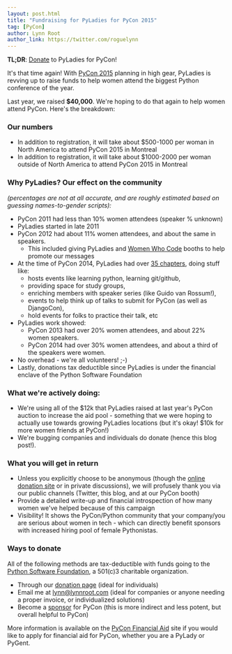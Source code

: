 ```yaml
---
layout: post.html
title: "Fundraising for PyLadies for PyCon 2015"
tag: [PyCon]
author: Lynn Root
author_link: https://twitter.com/roguelynn
---
```


**TL;DR**: [Donate](#ways-to-donate) to PyLadies for PyCon!

It's that time again! With [PyCon 2015][0] planning in high gear, PyLadies is revving up to raise funds to help women attend the biggest Python conference of the year.

Last year, we raised **$40,000**. We're hoping to do that again to help women attend PyCon.  Here's the breakdown:

### Our numbers

* In addition to registration, it will take about $500-1000 per woman in North America to attend PyCon 2015 in Montreal
* In addition to registration, it will take about $1000-2000 per woman outside of North America to attend PyCon 2015 in Montreal

### Why PyLadies? Our effect on the community
_(percentages are not at all accurate, and are roughly estimated based on guessing names-to-gender scripts):_

* PyCon 2011 had less than 10% women attendees (speaker % unknown)
* PyLadies started in late 2011
* PyCon 2012 had about 11% women attendees, and about the same in speakers.
    * This included giving PyLadies and [Women Who Code][8] booths to help promote our messages
* At the time of PyCon 2014, PyLadies had over [35 chapters][7], doing stuff like:
    * hosts events like learning python, learning git/github,
    * providing space for study groups,
    * enriching members with speaker series (like Guido van Rossum!),
    * events to help think up of talks to submit for PyCon (as well as DjangoCon),
    * hold events for folks to practice their talk, etc
* PyLadies work showed:
    * PyCon 2013 had over 20% women attendees, and about 22% women speakers.
    * PyCon 2014 had over 30% women attendees, and about a third of the speakers were women.
* No overhead - we're all volunteers! ;-)
* Lastly, donations tax deductible since PyLadies is under the financial enclave of the Python Software Foundation

### What we're actively doing:

* We're using all of the $12k that PyLadies raised at last year's PyCon auction to increase the aid pool - something that we were hoping to actually use towards growing PyLadies locations (but it's okay! $10k for more women friends at PyCon!)
* We're bugging companies and individuals do donate (hence this blog post!).

### What you will get in return

* Unless you explicitly choose to be anonymous (though the [online donation site][5] or in private discussions), we will profusely thank you via our public channels (Twitter, this blog, and at our PyCon booth)
* Provide a detailed write-up and financial introspection of how many women we've helped because of this campaign
* Visibility! It shows the PyCon/Python community that your company/you are serious about women in tech - which can directly benefit sponsors with increased hiring pool of female Pythonistas.


### Ways to donate

All of the following methods are tax-deductible with funds going to the [Python Software Foundation][1], a 501(c)3 charitable organization.

* Through our [donation page][4] (ideal for individuals)
* Email me at [lynn@lynnroot.com][2] (ideal for companies or anyone needing a proper invoice, or individualized solutions)
* Become a [sponsor][6] for PyCon (this is more indirect and less potent, but overall helpful to PyCon)


More information is available on the [PyCon Financial Aid][5] site if you would like to apply for financial aid for PyCon, whether you are a PyLady or PyGent.





[0]: http://us.pycon.org/2015
[1]: http://python.org/psf
[2]: mailto:lynn@lynnroot.com?subject=PyLadies%20Donation
[3]: http://pyladies.com/blog
[4]: https://psfmember.org/civicrm/contribute/transact?reset=1&id=6
[5]: https://us.pycon.org/2014/assistance/
[6]: https://us.pycon.org/2014/sponsors/prospectus/
[7]: https://github.com/pyladies/pyladies/tree/master/www/locations
[8]: http://www.meetup.com/women-who-code-sf
[9]: http://www.marketwired.com/press-release/-1771597.htm
